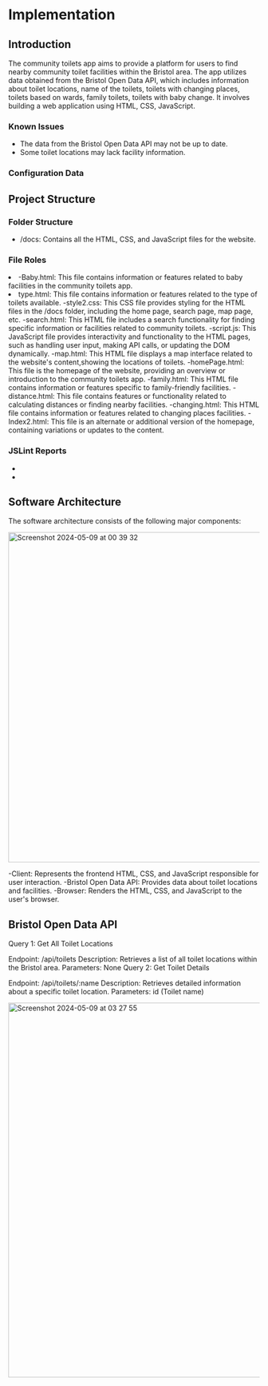 # Implementation

## Introduction
The community toilets app aims to provide a platform for users to find nearby community toilet facilities within the Bristol area. The app utilizes data obtained from the Bristol Open Data API, which includes information about toilet locations, name of the toilets, toilets with changing places, toilets based on wards, family toilets, toilets with baby change. It involves building a web application using  HTML, CSS, JavaScript.
### Known Issues
- The data from the Bristol Open Data API may not be up to date.
- Some toilet locations may lack facility information.
### Configuration Data


## Project Structure

### Folder Structure
- /docs: Contains all the HTML, CSS, and JavaScript files for the website.

### File Roles
</ol><li>-Baby.html: This file contains information or features related to baby facilities in the community toilets app.
</li><li>type.html: This file contains information or features related to the type of toilets available.
-style2.css: This CSS file provides styling for the HTML files in the /docs folder, including the home page, search page, map page, etc.
-search.html: This HTML file includes a search functionality for finding specific information or facilities related to community toilets.
-script.js: This JavaScript file provides interactivity and functionality to the HTML pages, such as handling user input, making API calls, or updating the DOM dynamically.
-map.html: This HTML file displays a map interface related to the website's content,showing the locations of toilets.
-homePage.html: This file is the homepage of the website, providing an overview or introduction to the community toilets app.
-family.html: This HTML file contains information or features specific to family-friendly facilities.
-distance.html: This file contains features or functionality related to calculating distances or finding nearby facilities.
-changing.html: This HTML file contains information or features related to changing places facilities.
-Index2.html: This file is an alternate or additional version of the homepage, containing variations or updates to the content.

### JSLint Reports
-
-
## Software Architecture
The software architecture consists of the following major components:

<img width="661" alt="Screenshot 2024-05-09 at 00 39 32" src="https://github.com/ZainabMB/ZainabMB.github.io/assets/148769002/8691ed9e-60b4-4b49-a590-a86420833a5c">

-Client: Represents the frontend HTML, CSS, and JavaScript responsible for user interaction.
-Bristol Open Data API: Provides data about toilet locations and facilities.
-Browser: Renders the HTML, CSS, and JavaScript to the user's browser.

## Bristol Open Data API
Query 1: Get All Toilet Locations

Endpoint: /api/toilets
Description: Retrieves a list of all toilet locations within the Bristol area.
Parameters: None
Query 2: Get Toilet Details

Endpoint: /api/toilets/:name
Description: Retrieves detailed information about a specific toilet location.
Parameters: id (Toilet name)

<img width="750" alt="Screenshot 2024-05-09 at 03 27 55" src="https://github.com/ZainabMB/ZainabMB.github.io/assets/148769002/e3dbfb7f-707d-4932-8945-36d5161138b3">

